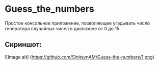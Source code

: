# Guess_the_numbers
Простое консольное приложение, позволяющее угадывать число генератора случайных чисел в диапазоне от 0 до 15

## Скриншот:
![Image alt] (https://github.com/SinitsynAM/Guess-the-numbers/1.png)
